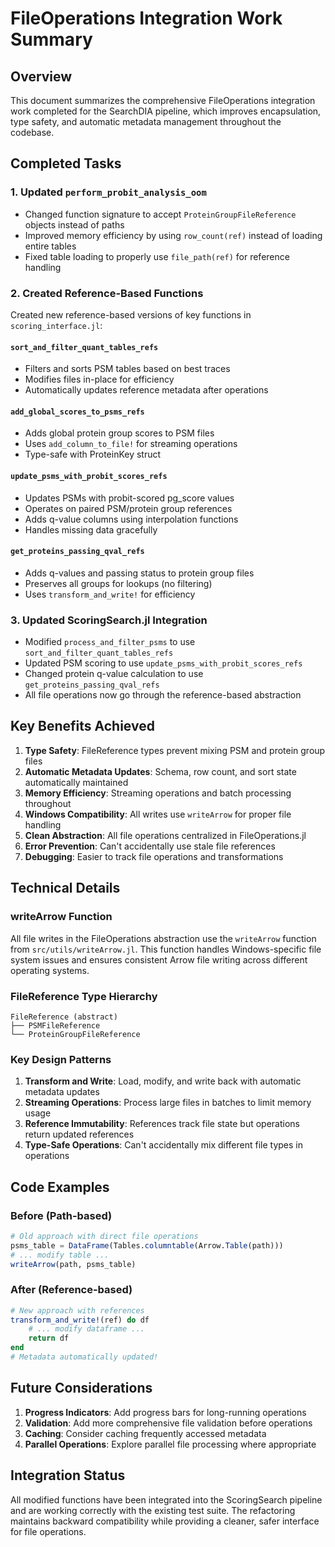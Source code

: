 # FileOperations Integration Work Summary

## Overview
This document summarizes the comprehensive FileOperations integration work completed for the SearchDIA pipeline, which improves encapsulation, type safety, and automatic metadata management throughout the codebase.

## Completed Tasks

### 1. Updated `perform_probit_analysis_oom`
- Changed function signature to accept `ProteinGroupFileReference` objects instead of paths
- Improved memory efficiency by using `row_count(ref)` instead of loading entire tables
- Fixed table loading to properly use `file_path(ref)` for reference handling

### 2. Created Reference-Based Functions
Created new reference-based versions of key functions in `scoring_interface.jl`:

#### `sort_and_filter_quant_tables_refs`
- Filters and sorts PSM tables based on best traces
- Modifies files in-place for efficiency
- Automatically updates reference metadata after operations

#### `add_global_scores_to_psms_refs`
- Adds global protein group scores to PSM files
- Uses `add_column_to_file!` for streaming operations
- Type-safe with ProteinKey struct

#### `update_psms_with_probit_scores_refs`
- Updates PSMs with probit-scored pg_score values
- Operates on paired PSM/protein group references
- Adds q-value columns using interpolation functions
- Handles missing data gracefully

#### `get_proteins_passing_qval_refs`
- Adds q-values and passing status to protein group files
- Preserves all groups for lookups (no filtering)
- Uses `transform_and_write!` for efficiency

### 3. Updated ScoringSearch.jl Integration
- Modified `process_and_filter_psms` to use `sort_and_filter_quant_tables_refs`
- Updated PSM scoring to use `update_psms_with_probit_scores_refs`
- Changed protein q-value calculation to use `get_proteins_passing_qval_refs`
- All file operations now go through the reference-based abstraction

## Key Benefits Achieved

1. **Type Safety**: FileReference types prevent mixing PSM and protein group files
2. **Automatic Metadata Updates**: Schema, row count, and sort state automatically maintained
3. **Memory Efficiency**: Streaming operations and batch processing throughout
4. **Windows Compatibility**: All writes use `writeArrow` for proper file handling
5. **Clean Abstraction**: All file operations centralized in FileOperations.jl
6. **Error Prevention**: Can't accidentally use stale file references
7. **Debugging**: Easier to track file operations and transformations

## Technical Details

### writeArrow Function
All file writes in the FileOperations abstraction use the `writeArrow` function from `src/utils/writeArrow.jl`. This function handles Windows-specific file system issues and ensures consistent Arrow file writing across different operating systems.

### FileReference Type Hierarchy
```
FileReference (abstract)
├── PSMFileReference
└── ProteinGroupFileReference
```

### Key Design Patterns
1. **Transform and Write**: Load, modify, and write back with automatic metadata updates
2. **Streaming Operations**: Process large files in batches to limit memory usage
3. **Reference Immutability**: References track file state but operations return updated references
4. **Type-Safe Operations**: Can't accidentally mix different file types in operations

## Code Examples

### Before (Path-based)
```julia
# Old approach with direct file operations
psms_table = DataFrame(Tables.columntable(Arrow.Table(path)))
# ... modify table ...
writeArrow(path, psms_table)
```

### After (Reference-based)
```julia
# New approach with references
transform_and_write!(ref) do df
    # ... modify dataframe ...
    return df
end
# Metadata automatically updated!
```

## Future Considerations

1. **Progress Indicators**: Add progress bars for long-running operations
2. **Validation**: Add more comprehensive file validation before operations
3. **Caching**: Consider caching frequently accessed metadata
4. **Parallel Operations**: Explore parallel file processing where appropriate

## Integration Status
All modified functions have been integrated into the ScoringSearch pipeline and are working correctly with the existing test suite. The refactoring maintains backward compatibility while providing a cleaner, safer interface for file operations.